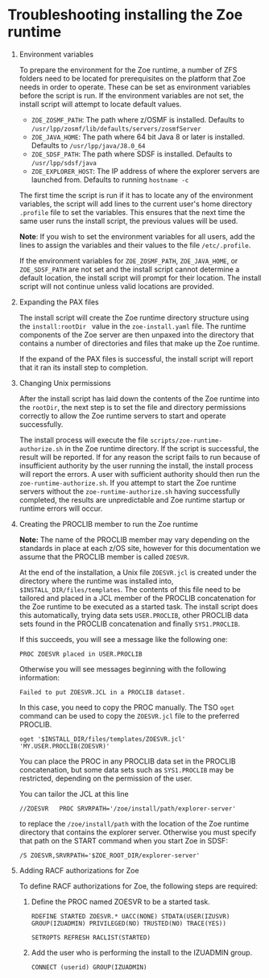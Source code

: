 # Troubleshooting installing the Zoe runtime

1.  Environment variables

    To prepare the environment for the Zoe runtime, a number of ZFS folders need to be located for prerequisites on the platform that Zoe needs in order to operate. These can be set as environment variables before the script is run.  If the environment variables are not set, the install script will attempt to locate default values.

     - `ZOE_ZOSMF_PATH`: The path where z/OSMF is installed.  Defaults to `/usr/lpp/zosmf/lib/defaults/servers/zosmfServer`
     - `ZOE_JAVA_HOME`:  The path where 64 bit Java 8 or later is installed.  Defaults to `/usr/lpp/java/J8.0_64`
     - `ZOE_SDSF_PATH`:  The path where SDSF is installed.  Defaults to `/usr/lpp/sdsf/java`
     - `ZOE_EXPLORER_HOST`: The IP address of where the explorer servers are launched from.  Defaults to running `hostname -c`

    The first time the script is run if it has to locate any of the environment variables, the script will add lines to the current user's home directory `.profile` file to set the variables.  This ensures that the next time the same user runs the install script, the previous values will be used.

     **Note**: If you wish to set the environment variables for all users, add the lines to assign the variables and their values to the file `/etc/.profile`.  

    If the environment variables for `ZOE_ZOSMF_PATH`, `ZOE_JAVA_HOME`, or `ZOE_SDSF_PATH` are not set and the install script cannot determine a default location, the install script will prompt for their location.  The install script will not continue unless valid locations are provided.  

2. Expanding the PAX files

    The install script will create the Zoe runtime directory structure using the  `install:rootDir ` value in the  `zoe-install.yaml` file.  The runtime components of the Zoe server are then unpaxed into the directory that contains a number of directories and files that make up the Zoe runtime.

    If the expand of the PAX files is successful, the install script will report that it ran its install step to completion.

3. Changing Unix permissions

    After the install script has laid down the contents of the Zoe runtime into the `rootDir`, the next step is to set the file and directory permissions correctly to allow the Zoe runtime servers to start and operate successfully.

    The install process will execute the file `scripts/zoe-runtime-authorize.sh` in the Zoe runtime directory.  If the script is successful, the result will be reported.  If for any reason the script fails to run because of insufficient authority by the user running the install, the install process will report the errors.  A user with sufficient authority should then run the `zoe-runtime-authorize.sh`.  If you attempt to start the Zoe runtime servers without the `zoe-runtime-authorize.sh` having successfully completed, the results are unpredictable and Zoe runtime startup or runtime errors will occur.  

4. Creating the PROCLIB member to run the Zoe runtime

    **Note:**  The name of the PROCLIB member may vary depending on the standards in place at each z/OS site, however for this documentation we assume that the PROCLIB member is called `ZOESVR`.

    At the end of the installation, a Unix file `ZOESVR.jcl` is created under the directory where the runtime was installed into, `$INSTALL_DIR/files/templates`. The contents of this file need to be tailored and placed in a JCL member of the PROCLIB concatenation for the Zoe runtime to be executed as a started task.  The install script does this automatically, trying data sets `USER.PROCLIB`, other PROCLIB data sets found in the PROCLIB concatenation and finally `SYS1.PROCLIB`.  

    If this succeeds, you will see a message like the following one:

     ```PROC ZOESVR placed in USER.PROCLIB```

    Otherwise you will see messages beginning with the following information:  

     ```Failed to put ZOESVR.JCL in a PROCLIB dataset.```

    In this case, you need to copy the PROC manually. The TSO `oget` command can be used to copy the `ZOESVR.jcl` file to the preferred PROCLIB.  

     ```oget '$INSTALL_DIR/files/templates/ZOESVR.jcl' 'MY.USER.PROCLIB(ZOESVR)'```

    You can place the PROC in any PROCLIB data set in the PROCLIB concatenation, but some data sets such as `SYS1.PROCLIB` may be restricted, depending on the permission of the user.  

    You can tailor the JCL at this line

      ```//ZOESVR   PROC SRVRPATH='/zoe/install/path/explorer-server'```

    to replace the `/zoe/install/path` with the location of the Zoe runtime directory that contains the explorer server.  Otherwise you must specify that path on the START command when you start Zoe in SDSF:

      ```/S ZOESVR,SRVRPATH='$ZOE_ROOT_DIR/explorer-server'```

5. Adding RACF authorizations for Zoe

    To define RACF authorizations for Zoe, the following steps are required:

     1. Define the PROC named ZOESVR to be a started task.

        ```
        RDEFINE STARTED ZOESVR.* UACC(NONE) STDATA(USER(IZUSVR) GROUP(IZUADMIN) PRIVILEGED(NO) TRUSTED(NO) TRACE(YES))
        
        SETROPTS REFRESH RACLIST(STARTED)
        ```

     2. Add the user who is performing the install to the IZUADMIN group.  

        ```CONNECT (userid) GROUP(IZUADMIN)```
